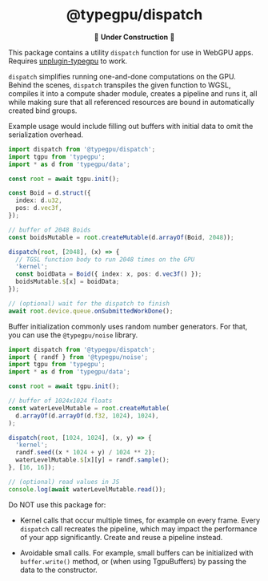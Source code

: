 <div align="center">

# @typegpu/dispatch

🚧 **Under Construction** 🚧

</div>

This package contains a utility `dispatch` function for use in WebGPU apps.
Requires [unplugin-typegpu](https://www.npmjs.com/package/unplugin-typegpu) to
work.

`dispatch` simplifies running one-and-done computations on the GPU. Behind the
scenes, `dispatch` transpiles the given function to WGSL, compiles it into a
compute shader module, creates a pipeline and runs it, all while making sure
that all referenced resources are bound in automatically created bind groups.

Example usage would include filling out buffers with initial data to omit the
serialization overhead.

```ts
import dispatch from '@typegpu/dispatch';
import tgpu from 'typegpu';
import * as d from 'typegpu/data';

const root = await tgpu.init();

const Boid = d.struct({
  index: d.u32,
  pos: d.vec3f,
});

// buffer of 2048 Boids
const boidsMutable = root.createMutable(d.arrayOf(Boid, 2048));

dispatch(root, [2048], (x) => {
  // TGSL function body to run 2048 times on the GPU
  'kernel';
  const boidData = Boid({ index: x, pos: d.vec3f() });
  boidsMutable.$[x] = boidData;
});

// (optional) wait for the dispatch to finish
await root.device.queue.onSubmittedWorkDone();
```

Buffer initialization commonly uses random number generators. For that, you can
use the `@typegpu/noise` library.

```ts
import dispatch from '@typegpu/dispatch';
import { randf } from '@typegpu/noise';
import tgpu from 'typegpu';
import * as d from 'typegpu/data';

const root = await tgpu.init();

// buffer of 1024x1024 floats
const waterLevelMutable = root.createMutable(
  d.arrayOf(d.arrayOf(d.f32, 1024), 1024),
);

dispatch(root, [1024, 1024], (x, y) => {
  'kernel';
  randf.seed((x * 1024 + y) / 1024 ** 2);
  waterLevelMutable.$[x][y] = randf.sample();
}, [16, 16]);

// (optional) read values in JS
console.log(await waterLevelMutable.read());
```

Do NOT use this package for:

- Kernel calls that occur multiple times, for example on every frame. Every
  `dispatch` call recreates the pipeline, which may impact the performance of
  your app significantly. Create and reuse a pipeline instead.

- Avoidable small calls. For example, small buffers can be initialized with
  `buffer.write()` method, or (when using TgpuBuffers) by passing the data to
  the constructor.
